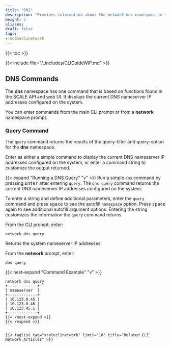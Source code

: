 ```yaml
---
title: "DNS"
description: "Provides information about the network dns namespace in the TrueNAS CLI. Includes command syntax and common commands."
weight: 5
aliases:
draft: false
tags:
- scaleclinetwork
---
```


{{< toc >}}


{{< include file="/_includes/CLIGuideWIP.md" >}}

## DNS Commands

The **dns** namespace has one command that is based on functions found in the SCALE API and web UI. 
It displays the current DNS nameserver IP addresses configured on the system. 

You can enter commands from the main CLI prompt or from a **network** namespace prompt.

### Query Command

The `query` command returns the results of the query-filter and query-option for the **dns** namespace. 

Enter as either a simple command to display the current DNS nameserver IP addresses configured on the system, or enter a command string to customize the output returned. 

{{< expand "Running a DNS Query" "v" >}}
Run a simple `dns` command by pressing <kbd>Enter</kbd> after entering `query`. 
The `dns query` command returns the current DNS nameserver IP addresses configured on the system. 

To enter a string and define additional parameters, enter the `query` command and press <kbd>space</kbd> to see the autofill `namespace` option. 
Press <kbd>space</kbd> again to see additional autofill argument options. 
Entering the string customizes the information the `query` command returns. 

From the CLI prompt, enter:

`network dns query`

Returns the system nameserver IP addresses. 

From the **network** prompt, enter:

`dns query`

{{< nest-expand "Command Example" "v" >}}
```
network dns query
+-------------+
| nameserver  |
+-------------+
| 10.123.0.45 |
| 10.123.0.46 |
| 10.123.45.1 |
+-------------+
{{< /nest-expand >}}
{{< /expand >}}


{{< taglist tag="scaleclinetwork" limit="10" title="Related CLI Network Articles" >}}